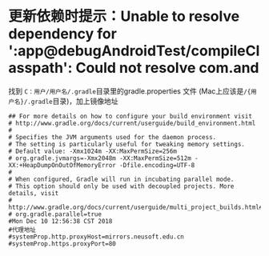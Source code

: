 # 更新依赖时提示：Unable to resolve dependency for ':app@debugAndroidTest/compileClasspath': Could not resolve com.and

找到 `C：用户/用户名/.gradle`目录里的gradle.properties 文件 (Mac上应该是`/{用户名}/.gradle`目录)，加上镜像地址

```
## For more details on how to configure your build environment visit
# http://www.gradle.org/docs/current/userguide/build_environment.html
#
# Specifies the JVM arguments used for the daemon process.
# The setting is particularly useful for tweaking memory settings.
# Default value: -Xmx1024m -XX:MaxPermSize=256m
# org.gradle.jvmargs=-Xmx2048m -XX:MaxPermSize=512m -XX:+HeapDumpOnOutOfMemoryError -Dfile.encoding=UTF-8
#
# When configured, Gradle will run in incubating parallel mode.
# This option should only be used with decoupled projects. More details, visit
# http://www.gradle.org/docs/current/userguide/multi_project_builds.html#sec:decoupled_projects
# org.gradle.parallel=true
#Mon Dec 10 12:56:38 CST 2018
#代理地址
#systemProp.http.proxyHost=mirrors.neusoft.edu.cn
#systemProp.https.proxyPort=80
```
